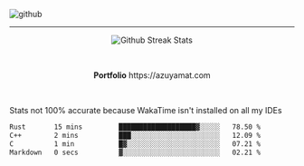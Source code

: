 ![github](https://media.discordapp.net/attachments/881363147364118528/1142610121697021952/background.png?width=1000&height=300)<br>
___
<p align="center">
  <img alt="Github Streak Stats" src="https://streak-stats.demolab.com?user=Azuyamat&theme=transparent&hide_border=true"/>
</p><br>
<p align="center">
      <strong>Portfolio</strong> https://azuyamat.com
</p><br>

Stats not 100% accurate because WakaTime isn't installed on all my IDEs
<!--START_SECTION:waka-->

```txt
Rust       15 mins         ███████████████████▓░░░░░   78.50 %
C++        2 mins          ███░░░░░░░░░░░░░░░░░░░░░░   12.09 %
C          1 min           █▓░░░░░░░░░░░░░░░░░░░░░░░   07.21 %
Markdown   0 secs          ▓░░░░░░░░░░░░░░░░░░░░░░░░   02.21 %
```

<!--END_SECTION:waka-->
